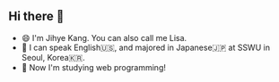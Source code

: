## Hi there 👋
- 😄 I'm Jihye Kang. You can also call me Lisa.
- 💬 I can speak English🇺🇸, and majored in Japanese🇯🇵 at SSWU in Seoul, Korea🇰🇷.
- 🌱 Now I'm studying web programming!

<!--
**jihyelisa/jihyelisa** is a ✨ _special_ ✨ repository because its `README.md` (this file) appears on your GitHub profile.

Here are some ideas to get you started:

- 🔭 I’m currently working on ...
- 🌱 I’m currently learning ...
- 👯 I’m looking to collaborate on ...
- 🤔 I’m looking for help with ...
- 💬 Ask me about ...
- 📫 How to reach me: ...
- 😄 Pronouns: ...
- ⚡ Fun fact: ...
-->
